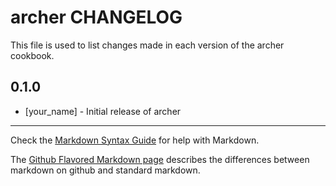 archer CHANGELOG
================

This file is used to list changes made in each version of the archer cookbook.

0.1.0
-----
- [your_name] - Initial release of archer

- - -
Check the [Markdown Syntax Guide](http://daringfireball.net/projects/markdown/syntax) for help with Markdown.

The [Github Flavored Markdown page](http://github.github.com/github-flavored-markdown/) describes the differences between markdown on github and standard markdown.
